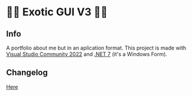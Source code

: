 # :dizzy::sparkles: Exotic GUI V3 :dizzy::sparkles:
## Info
A portfolio about me but in an aplication format. This project is made with [Visual Studio Community 2022](https://visualstudio.microsoft.com/es/#vs-section) and [.NET 7](https://dotnet.microsoft.com/en-us/download) (it's a Windows Form).

## Changelog
[Here](CHANGELOG.md)